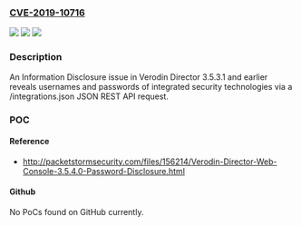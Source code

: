 ### [CVE-2019-10716](https://cve.mitre.org/cgi-bin/cvename.cgi?name=CVE-2019-10716)
![](https://img.shields.io/static/v1?label=Product&message=n%2Fa&color=blue)
![](https://img.shields.io/static/v1?label=Version&message=n%2Fa&color=blue)
![](https://img.shields.io/static/v1?label=Vulnerability&message=n%2Fa&color=brighgreen)

### Description

An Information Disclosure issue in Verodin Director 3.5.3.1 and earlier reveals usernames and passwords of integrated security technologies via a /integrations.json JSON REST API request.

### POC

#### Reference
- http://packetstormsecurity.com/files/156214/Verodin-Director-Web-Console-3.5.4.0-Password-Disclosure.html

#### Github
No PoCs found on GitHub currently.


